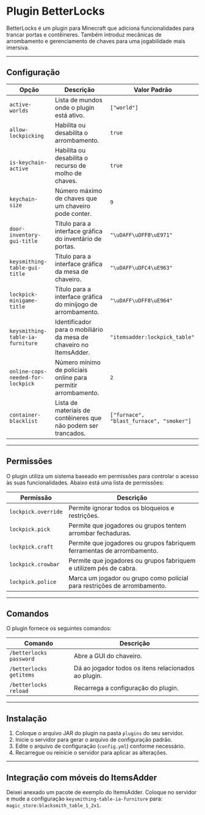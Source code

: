 # Plugin BetterLocks

BetterLocks é um plugin para Minecraft que adiciona funcionalidades para trancar portas e contêineres. Também introduz mecânicas de arrombamento e gerenciamento de chaves para uma jogabilidade mais imersiva.

---

## Configuração

| Opção                          | Descrição                                                                 | Valor Padrão |
|--------------------------------|---------------------------------------------------------------------------|--------------|
| `active-worlds`                | Lista de mundos onde o plugin está ativo.                                | `["world"]`  |
| `allow-lockpicking`            | Habilita ou desabilita o arrombamento.                                   | `true`       |
| `is-keychain-active`           | Habilita ou desabilita o recurso de molho de chaves.                            | `true`       |
| `keychain-size`                | Número máximo de chaves que um chaveiro pode conter.                     | `9`          |
| `door-inventory-gui-title`     | Título para a interface gráfica do inventário de portas.                 | `"\uDAFF\uDFF8\uE971"` |
| `keysmithing-table-gui-title`  | Título para a interface gráfica da mesa de chaveiro.                     | `"\uDAFF\uDFC4\uE963"` |
| `lockpick-minigame-title`      | Título para a interface gráfica do minijogo de arrombamento.             | `"\uDAFF\uDFF8\uE964"` |
| `keysmithing-table-ia-furniture` | Identificador para o mobiliário da mesa de chaveiro no ItemsAdder.       | `"itemsadder:lockpick_table"` |
| `online-cops-needed-for-lockpick` | Número mínimo de policiais online para permitir arrombamento.          | `2`          |
| `container-blacklist`          | Lista de materiais de contêineres que não podem ser trancados.           | `["furnace", "blast_furnace", "smoker"]` |

---

## Permissões

O plugin utiliza um sistema baseado em permissões para controlar o acesso às suas funcionalidades. Abaixo está uma lista de permissões:

| Permissão               | Descrição                                                                 |
|-------------------------|-------------------------------------------------------------------------|
| `lockpick.override`     | Permite ignorar todos os bloqueios e restrições.                       |
| `lockpick.pick`         | Permite que jogadores ou grupos tentem arrombar fechaduras.            |
| `lockpick.craft`        | Permite que jogadores ou grupos fabriquem ferramentas de arrombamento. |
| `lockpick.crowbar`      | Permite que jogadores ou grupos fabriquem e utilizem pés de cabra.     |
| `lockpick.police`       | Marca um jogador ou grupo como policial para restrições de arrombamento.|

---

## Comandos

O plugin fornece os seguintes comandos:

| Comando                  | Descrição                                                                 |
|--------------------------|-------------------------------------------------------------------------|
| `/betterlocks password`  | Abre a GUI do chaveiro.                                                |
| `/betterlocks getitems`  | Dá ao jogador todos os itens relacionados ao plugin.                   |
| `/betterlocks reload`    | Recarrega a configuração do plugin.                                    |

---

## Instalação

1. Coloque o arquivo JAR do plugin na pasta `plugins` do seu servidor.
2. Inicie o servidor para gerar o arquivo de configuração padrão.
3. Edite o arquivo de configuração (`config.yml`) conforme necessário.
4. Recarregue ou reinicie o servidor para aplicar as alterações.

---

## Integração com móveis do ItemsAdder

Deixei anexado um pacote de exemplo do ItemsAdder.
Coloque no servidor e mude a configuração `keysmithing-table-ia-furniture` para: `magic_store:blacksmith_table_1_2x1`.
